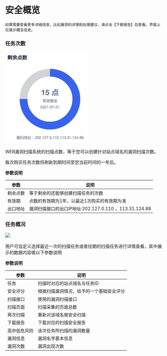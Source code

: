 

# 安全概览
`如果需要查看更多详细信息，比如漏洞的详情和处理建议，请点击【下载报告】后查看。界面上仅展示概览信息。`

### 任务次数
![](/images/15966161110823.jpg)

WEB漏洞扫描系统的扫描点数，等于您可以创建针对站点域名的漏洞扫描次数。

每次购买任务次数将刷新到期时间至您当前时间的一年后。

**参数说明**

| 参数   | 说明 |
| --- | --- |
| 剩余点数 | 等于剩余的还能够创建扫描任务的次数|
| 有效期 | 点数的有效期为1年，以最近1次购买的有效期为准 |
| 出口地址 | 漏洞扫描接口的出口IP地址:202.127.0.110 ，113.31.124.88|


### 任务概况
![](/images/15965400040890.jpg)

用户可自定义选择最近一次的扫描任务或者往期的扫描任务进行详情查看，其中展示的数据内容做以下参数说明

**参数说明**

| 参数  | 说明 |
| --- | --- |
| 任务 | 扫描时对应的站点域名与任务ID |
|安全评分| 根据扫描漏洞情况，给予的一个基础安全评分 |
|扫描接口| 使用的漏洞扫描接口 |
|扫描页面| 扫描采集的页面总数 |
|再次扫描| 重新对该域名做安全扫描 |
|下载报告| 下载对应的扫描安全报告 |
|高中低危风险| 该次任务所扫描的漏洞数量 |
|漏洞信息| 漏洞名字基本信息 |
|漏洞次数| 漏洞出现次数 |